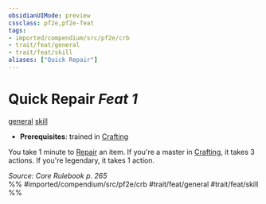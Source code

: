 ```yaml
---
obsidianUIMode: preview
cssclass: pf2e,pf2e-feat
tags:
- imported/compendium/src/pf2e/crb
- trait/feat/general
- trait/feat/skill
aliases: ["Quick Repair"]
---
```

# Quick Repair  *Feat 1*  
[general](general.md)  [skill](skill.md)  

- **Prerequisites**: trained in [Crafting](../skills.md#Crafting)

You take 1 minute to [Repair](repair.md) an item. If you're a master in [Crafting](../skills.md#Crafting), it takes 3 actions. If you're legendary, it takes 1 action.

*Source: Core Rulebook p. 265*  
%% #imported/compendium/src/pf2e/crb #trait/feat/general #trait/feat/skill %%